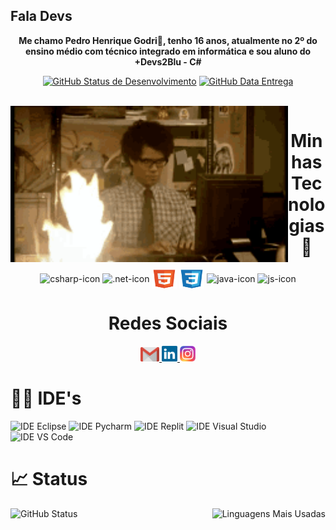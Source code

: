 ## Fala Devs

<p align="center"><strong>Me chamo Pedro Henrique Godri👋, tenho 16 anos, atualmente no 2º do ensino médio com técnico integrado em informática e sou aluno do +Devs2Blu - C#</strong></p>

<p align="center">
  <a href="https://www.instagram.com/pedro_godri/"><img alt="GitHub Status de Desenvolvimento" src="https://img.shields.io/badge/Instagram-E4405F?style=for-the             badge&logo=instagram&logoColor=white"></a>
  <a href="https://www.linkedin.com/in/pedro-henrique-godri/"><img alt="GitHub Data Entrega" src="https://img.shields.io/badge/LinkedIn-0077B5?style=for-the-               badge&logo=linkedin&logoColor=white"></a>
</p>

<div  align="center"> 
  <div style="display: inline_block"><br>
    <img align="left" height="250" alt="coding-time" src="programar.gif">
    <h1 align="center">Minhas Tecnologias 🚀</h1>
    <img align="center" height="30" width="40"alt="csharp-icon" src="https://cdn.jsdelivr.net/gh/devicons/devicon/icons/csharp/csharp-original.svg" />
    <img align="center" height="30" width="40" alt=".net-icon" src="https://cdn.jsdelivr.net/gh/devicons/devicon/icons/dotnetcore/dotnetcore-original.svg"/>
    <img align="center" height="30" width="40" alt="html-icon" src="https://raw.githubusercontent.com/devicons/devicon/master/icons/html5/html5-original.svg"/>
    <img align="center" height="30" width="40" alt="css-icon" src="https://raw.githubusercontent.com/devicons/devicon/master/icons/css3/css3-original.svg"/>
    <img align="center" height="30" width="40" alt="java-icon" src="https://cdn.jsdelivr.net/gh/devicons/devicon/icons/java/java-original.svg"/>
    <img align="center" height="30" width="40" alt="js-icon" src="https://cdn.jsdelivr.net/gh/devicons/devicon/icons/javascript/javascript-original.svg"/>
  </div>
    
  
  <h1 align="center">Redes Sociais</h1>
    <a href = "mailto: work.luigi.fonseca@gmail.com">
      <img width="30" src="gmail.svg">
    </a>
    <a href = "https://www.linkedin.com/in/luigi-gottardello-fonseca-44651a205/">
      <img width="25" src="linkedin.svg">
    </a>
    <a href = "https://www.instagram.com/devparadev/">
      <img width="25" src="instagram.png">
    </a>
</div>

<h1>👩‍💻 IDE's</h1>

<p>
  <img alt="IDE Eclipse" src="https://img.shields.io/badge/Eclipse-2C2255?style=for-the-badge&logo=eclipse&logoColor=white">
  <img alt="IDE Pycharm" src="https://img.shields.io/badge/PyCharm-000000.svg?&style=for-the-badge&logo=PyCharm&logoColor=white">
  <img alt="IDE Replit" src="https://img.shields.io/badge/replit-667881?style=for-the-badge&logo=replit&logoColor=white">
  <img alt="IDE Visual Studio" src="https://img.shields.io/badge/Visual_Studio-5C2D91?style=for-the-badge&logo=visual%20studio&logoColor=white">
  <img alt="IDE VS Code" src="https://img.shields.io/badge/Visual_Studio_Code-0078D4?style=for-the-badge&logo=visual%20studio%20code&logoColor=white">
</p>

<h1>📈 Status</h1>
<div>
  <img height="180em" alt="GitHub Status" src="https://github-readme-stats.vercel.app/api?username=pedrogodri&show_icons=true&theme=transparent">
  <img align="right" height="180em" alt="Linguagens Mais Usadas" src="https://github-readme-stats.vercel.app/api/top-langs/?username=pedrogodri&layout=compact&langs_count=7&theme=transparent"/>
</div>

